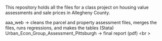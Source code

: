 This repository holds all the files for a class project on housing value assessments and sale prices in Allegheny County. <br />

aaa_web -> cleans the parcel and property assessment files, merges the files, runs regressions, and makes the tables (Stata) <br />
Urban_Econ_Group_Assessment_Pittsburgh -> final report (pdf) <br \>
